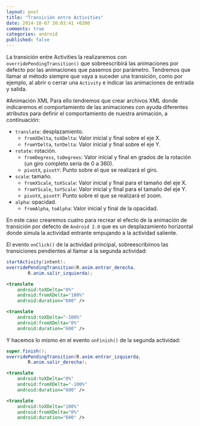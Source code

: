 ```yaml
---
layout: post
title: "Transición entre Activities"
date: 2014-10-07 20:03:41 +0200
comments: true
categories: android
published: false
---
```


La transición entre Activities la realizaremos con `overridePendingTransition()` que sobreescribirá las animaciones por defecto por las animaciones que pasemos por parámetro.<!-- more --> Tendremos que llamar al método siempre que vaya a suceder una transición, como por ejemplo, al abrir o cerrar una `Activity` e indicar las animaciones de entrada y salida. 


#Animación XML
Para ello tendremos que crear archivos XML donde indicaremos el comportamiento de las animaciones con ayuda diferentes atributos para definir el comportamiento de nuestra animación, a continuación: 

- `translate`: desplazamiento.
	- `fromXDelta`, `toXDelta`: Valor inicial y final sobre el eje X.
	- `fromYDelta`, `toYDelta`: Valor inicial y final sobre el eje Y.
- `rotate`: rotación. 
	- `fromDegress`, `toDegrees`: Valor inicial y final en grados de la rotación (un giro completo sería de 0 a 360). 
	- `pivotX`, `pivotY`: Punto sobre el que se realizará el giro. 
- `scale`: tamaño.
	- `fromXScale`, `toXScale`: Valor inicial y final para el tamaño del eje X. 
	- `fromYScale`, `toYScale`: Valor inicial y final para el tamaño del eje Y. 
	- `pivotX`, `pivotY`: Punto sobre el que se realizará el zoom. 
- `alpha`: opacidad. 
	- `fromAlpha`, `toAlpha`: Valor inicial y final de la opacidad. 

En este caso crearemos cuatro para recrear el efecto de la animación de transición por defecto de `Android 2.0` que es un desplazamiento horizontal donde simula la actividad entrante empujando a la actividad saliente. 

El evento `onClick()` de la actividad principal, sobreescribimos las transiciones pendientes al llamar a la segunda actividad: 
``` java 
startActivity(intent);				
overridePendingTransition(R.anim.entrar_derecha, 
		R.anim.salir_izquierda);
```

``` xml entrar_derecha.xml
<translate 
	android:toXDelta="0%" 
	android:fromXDelta="100%" 
	android:duration="600" />
```

``` xml salir_izquierda.xml
<translate 
	android:toXDelta="-100%" 
	android:fromXDelta="0%" 
	android:duration="600" />
```

Y hacemos lo mismo en el evento `onFinish()` de la segunda actividad: 
``` java
super.finish();
overridePendingTransition(R.anim.entrar_izquierda, 
		R.anim.salir_derecha);
```

``` xml entrar_izquierda.xml
<translate 
	android:toXDelta="0%" 
	android:fromXDelta="-100%" 
	android:duration="600" />
```

``` xml salir_derecha.xml
<translate 
	android:toXDelta="100%" 
	android:fromXDelta="0%" 
	android:duration="600" />
```
